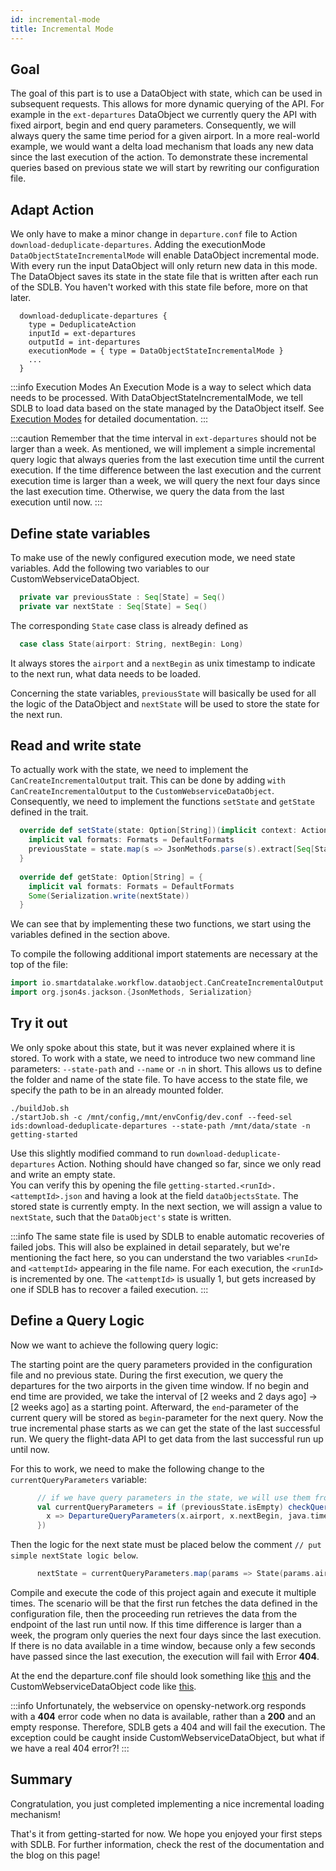 ```yaml
---
id: incremental-mode
title: Incremental Mode
---
```


## Goal
The goal of this part is to use a DataObject with state, which can be used in subsequent requests. 
This allows for more dynamic querying of the API. 
For example in the `ext-departures` DataObject we currently query the API with fixed airport, begin and end query parameters. 
Consequently, we will always query the same time period for a given airport.
In a more real-world example, we would want a delta load mechanism that loads any new data since the last execution of the action. 
To demonstrate these incremental queries based on previous state we will start by rewriting our configuration file.

## Adapt Action
We only have to make a minor change in `departure.conf` file to Action `download-deduplicate-departures`.
Adding the executionMode `DataObjectStateIncrementalMode` will enable DataObject incremental mode. With every run the input DataObject will only return new data in this mode.
The DataObject saves its state in the state file that is written after each run of the SDLB. You haven't worked with this state file before, more on that later.
```
  download-deduplicate-departures {
    type = DeduplicateAction
    inputId = ext-departures
    outputId = int-departures
    executionMode = { type = DataObjectStateIncrementalMode }
    ...
  }
```

:::info Execution Modes
An Execution Mode is a way to select which data needs to be processed.
With DataObjectStateIncrementalMode, we tell SDLB to load data based on the state managed by the DataObject itself.
See [Execution Modes](/docs/reference/executionModes) for detailed documentation.
:::

:::caution
Remember that the time interval in `ext-departures` should not be larger than a week. As mentioned, we will implement a simple incremental query logic that always queries from the last execution time until the current execution.
If the time difference between the last execution and the current execution time is larger than a week, we will query the next four days since the last execution time. Otherwise, we query the data from the last execution until now.
:::

## Define state variables
To make use of the newly configured execution mode, we need state variables. Add the following two variables to our CustomWebserviceDataObject.
```scala  
  private var previousState : Seq[State] = Seq()
  private var nextState : Seq[State] = Seq()
```

The corresponding `State` case class is already defined as
```scala
  case class State(airport: String, nextBegin: Long)
```
It always stores the `airport` and a `nextBegin` as unix timestamp to indicate to the next run, what data needs to be loaded. 

Concerning the state variables, `previousState` will basically be used for all the logic of the DataObject and `nextState` will be used to store the state for the next run.

## Read and write state
To actually work with the state, we need to implement the `CanCreateIncrementalOutput` trait. 
This can be done by adding `with CanCreateIncrementalOutput` to the `CustomWebserviceDataObject`. 
Consequently, we need to implement the functions `setState` and `getState` defined in the trait. 
```scala
  override def setState(state: Option[String])(implicit context: ActionPipelineContext): Unit = {
    implicit val formats: Formats = DefaultFormats
    previousState = state.map(s => JsonMethods.parse(s).extract[Seq[State]]).getOrElse(Seq())
  }
  
  override def getState: Option[String] = {
    implicit val formats: Formats = DefaultFormats
    Some(Serialization.write(nextState))
  }
```

We can see that by implementing these two functions, we start using the variables defined in the section above.

To compile the following additional import statements are necessary at the top of the file:
```scala
import io.smartdatalake.workflow.dataobject.CanCreateIncrementalOutput
import org.json4s.jackson.{JsonMethods, Serialization}
```

## Try it out
We only spoke about this state, but it was never explained where it is stored. 
To work with a state, we need to introduce two new command line parameters: `--state-path` and `--name` or `-n` in short. 
This allows us to define the folder and name of the state file. 
To have access to the state file, we specify the path to be in an already mounted folder.

```
./buildJob.sh
./startJob.sh -c /mnt/config,/mnt/envConfig/dev.conf --feed-sel ids:download-deduplicate-departures --state-path /mnt/data/state -n getting-started
```

Use this slightly modified command to run `download-deduplicate-departures` Action. 
Nothing should have changed so far, since we only read and write an empty state.   
You can verify this by opening the file `getting-started.<runId>.<attemptId>.json` and having a look at the field `dataObjectsState`. The stored state is currently empty. 
In the next section, we will assign a value to `nextState`, such that the `DataObject's` state is written. 

:::info
The same state file is used by SDLB to enable automatic recoveries of failed jobs.
This will also be explained in detail separately, but we're mentioning the fact here, so you can understand the two variables `<runId>` and `<attemptId>` appearing in the file name.
For each execution, the `<runId>` is incremented by one.
The `<attemptId>` is usually 1, but gets increased by one if SDLB has to recover a failed execution.
:::


## Define a Query Logic
Now we want to achieve the following query logic:

The starting point are the query parameters provided in the configuration file and no previous state. 
During the first execution, we query the departures for the two airports in the given time window.
If no begin and end time are provided, we take the interval of [2 weeks and 2 days ago] -> [2 weeks ago] as a starting point.
Afterward, the `end`-parameter of the current query will be stored as `begin`-parameter for the next query.
Now the true incremental phase starts as we can get the state of the last successful run. 
We query the flight-data API to get data from the last successful run up until now.

For this to work, we need to make the following change to the `currentQueryParameters` variable:
```scala
      // if we have query parameters in the state, we will use them from now on
      val currentQueryParameters = if (previousState.isEmpty) checkQueryParameters(queryParameters) else checkQueryParameters(previousState.map{
        x => DepartureQueryParameters(x.airport, x.nextBegin, java.time.Instant.now.getEpochSecond)
      })
```

Then the logic for the next state must be placed below the comment `// put simple nextState logic below`.
```scala
      nextState = currentQueryParameters.map(params => State(params.airport, params.end))
```

Compile and execute the code of this project again and execute it multiple times.
The scenario will be that the first run fetches the data defined in the configuration file, then the proceeding run retrieves the data from the endpoint of the last run until now. 
If this time difference is larger than a week, the program only queries the next four days since the last execution.
If there is no data available in a time window, because only a few seconds have passed since the last execution, the execution will fail with Error **404**.

At the end the departure.conf file should look something like [this](https://github.com/smart-data-lake/getting-started/tree/master/config/departures.conf.part-3-solution)
and the CustomWebserviceDataObject code like [this](https://github.com/smart-data-lake/getting-started/tree/master/src/main/scala/com/sample/CustomWebserviceDataObject.scala.part-3-solution).

:::info
Unfortunately, the webservice on opensky-network.org responds with a **404** error code when no data is available, rather than a **200** and an empty response. 
Therefore, SDLB gets a 404 and will fail the execution. The exception could be caught inside CustomWebserviceDataObject, but what if we have a real 404 error?!
:::

## Summary

Congratulation, you just completed implementing a nice incremental loading mechanism!

That's it from getting-started for now. We hope you enjoyed your first steps with SDLB. 
For further information, check the rest of the documentation and the blog on this page!
